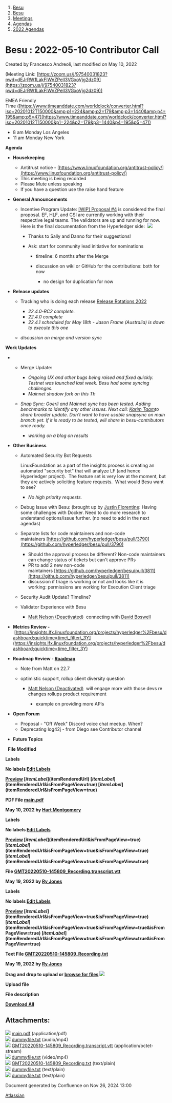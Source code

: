 1. [Besu](index.html)
2. [Besu](Besu_22151173.html)
3. [Meetings](Meetings_22153838.html)
4. [Agendas](Agendas_22153868.html)
5. [2022 Agendas](2022-Agendas_22155133.html)

# Besu : 2022-05-10 Contributor Call

Created by Francesco Andreoli, last modified on May 10, 2022

(Meeting Link: ⁨[https://zoom.us/j/97540031823?pwd=dEJrRW1LakFlWnZPelI3VGxoVjg2dz09](https://zoom.us/j/97540031823?pwd=dEJrRW1LakFlWnZPelI3VGxoVjg2dz09))

EMEA Friendly Time ([https://www.timeanddate.com/worldclock/converter.html?iso=20201012T150000&amp;p1=224&amp;p2=179&amp;p3=1440&amp;p4=195&amp;p5=47](https://www.timeanddate.com/worldclock/converter.html?iso=20201012T150000&p1=224&p2=179&p3=1440&p4=195&p5=47))

- 8 am Monday Los Angeles
- 11 am Monday New York

**Agenda**

- **Housekeeping**
  
  - Antitrust notice - [https://www.linuxfoundation.org/antitrust-policy/](https://www.linuxfoundation.org/antitrust-policy/)
  - This meeting is being recorded
  - Please Mute unless speaking
  - If you have a question use the raise hand feature
- **General Announcements**
  
  - Incentive Program Update: [\[WIP\] Proposal #4](22155367.html) is considered the final proposal. EF, HLF, and CSI are currently working with their respective legal teams. The validators are up and running for now.  Here is the final documentation from the Hyperledger side:  [![](attachments/thumbnails/22155574/22155599)](attachments/22155574/22155599.pdf)
    
    - Thanks to Sally and Danno for their suggestions!
    - Ask: start for community lead initiative for nominations
      
      - timeline: 6 months after the Merge
      - discussion on wiki or GitHub for the contributions: both for now
        
        - no design for duplication for now
- **Release updates**
  
  - Tracking who is doing each release [Release Rotations 2022](https://lf-hyperledger.atlassian.net/wiki/display/BESU/Release+Rotations+2022)
    
    - *22.4.0-RC2 complete.*
    - *22.4.0 complete*
    - *22.4.1 scheduled for May 18th - Jason Frame (Australia) is down to execute this one*
  - *discussion on merge and version sync*

**Work Updates**

- - Merge Update:
    
    - *Ongoing UX and other bugs being raised and fixed quickly. Testnet was launched last week. Besu had some syncing challenges.*
    - *Mainnet shadow fork on this Th*
  - *Snap Sync: Goerli and Mainnet sync has been tested. Adding benchmarks to identify any other issues. Next call: [Karim Taam](https://lf-hyperledger.atlassian.net/wiki/people/712020:595ffa36-5d5e-40b6-b7f0-b39c13201928?ref=confluence)to share broader update. Don't want to have usable snapsync on main branch yet. If it is ready to be tested, will share in besu-contributors once ready.* 
    
    - *working on a blog on results*
- **Other Business** 
  
  - Automated Security Bot Requests
    
    LinuxFoundation as a part of the insights process is creating an automated "security bot" that will analyze LF (and hence Hyperledger project).  The feature set is very low at the moment, but they are actively soliciting feature requests.  What would Besu want to see?
    
    - *No high priority requests.*
  - Debug Issue with Besu: (brought up by [Justin Florentine](https://lf-hyperledger.atlassian.net/wiki/people/60be12f85c64b100711c51d4?ref=confluence): Having some challenges with Docker. Need to do more research to understand options/issue further. (no need to add in the next agendas)
  - Separate lists for code maintainers and non-code maintainers [https://github.com/hyperledger/besu/pull/3790](https://github.com/hyperledger/besu/pull/3790)
    
    - Should the approval process be different? Non-code maintainers can change status of tickets but can't approve PRs
    - PR to add 2 new non-code maintainers [https://github.com/hyperledger/besu/pull/3811](https://github.com/hyperledger/besu/pull/3811)
    - discussion if triage is working or not and looks like it is working: permissions are working for Execution Client triage
  - Security Audit Update? Timeline?
  - Validator Experience with Besu
    
    - [Matt Nelson (Deactivated)](https://lf-hyperledger.atlassian.net/wiki/people/6092a453afcdb700691fdc3b?ref=confluence)  connecting with [David Boswell](https://lf-hyperledger.atlassian.net/wiki/people/70121:0a14f738-3039-421f-a6a9-a83d19f23227?ref=confluence)
- **Metrics Review -** [https://insights.lfx.linuxfoundation.org/projects/hyperledger%2Fbesu/dashboard;quicktime=time\_filter\_3Y](https://insights.lfx.linuxfoundation.org/projects/hyperledger%2Fbesu/dashboard;quicktime=time_filter_3Y)
- **Roadmap Review - [Roadmap](https://lf-hyperledger.atlassian.net/wiki/display/BESU/Roadmap)**
  
  - Note from Matt on 22.7
  - optimistic support, rollup client diversity question 
    
    - [Matt Nelson (Deactivated)](https://lf-hyperledger.atlassian.net/wiki/people/6092a453afcdb700691fdc3b?ref=confluence)  will engage more with those devs re changes rollups product requirement 
      
      - example on providing more APIs
- **Open Forum**
  
  - Proposal - "Off Week" Discord voice chat meetup. When?
  - Deprecating log42j - from Diego see Contributor channel
- **Future Topics**

  **File Modified**

**Labels**

**No labels [Edit Labels](# "Edit Labels")**

**[Preview]() [$itemLabel]($itemRenderedUrl) [$itemLabel]($itemRenderedUrl&isFromPageView=true) [$itemLabel]($itemRenderedUrl&isFromPageView=true)**

**PDF File [main.pdf](attachments/22155574/22155599.pdf "Download")**

**May 10, 2022 by [Hart Montgomery](/wiki/people/712020:86f447c0-86dc-43b3-ac03-6a31923bbb84)**

**Labels**

**No labels [Edit Labels](# "Edit Labels")**

**[Preview]() [$itemLabel]($itemRenderedUrl&isFromPageView=true) [$itemLabel]($itemRenderedUrl&isFromPageView=true&isFromPageView=true) [$itemLabel]($itemRenderedUrl&isFromPageView=true&isFromPageView=true)**

**File [GMT20220510-145809\_Recording.transcript.vtt](attachments/22155574/22155620.vtt "Download")**

**May 19, 2022 by [Ry Jones](/wiki/people/557058:078cecfc-fb17-4d9a-8759-b5b74efa6850)**

**Labels**

**No labels [Edit Labels](# "Edit Labels")**

**[Preview]() [$itemLabel]($itemRenderedUrl&isFromPageView=true&isFromPageView=true) [$itemLabel]($itemRenderedUrl&isFromPageView=true&isFromPageView=true&isFromPageView=true) [$itemLabel]($itemRenderedUrl&isFromPageView=true&isFromPageView=true&isFromPageView=true)**

**Text File [GMT20220510-145809\_Recording.txt](attachments/22155574/22155621.txt "Download")**

**May 19, 2022 by [Ry Jones](/wiki/people/557058:078cecfc-fb17-4d9a-8759-b5b74efa6850)**

**Drag and drop to upload or [browse for files]() ![](images/icons/wait.gif)**

**Upload file**

**File description**

**[Download All](/wiki/download/all_attachments?pageId=22155574 "Download all the latest versions of attachments on this page as single zip file.")**

## Attachments:

![](images/icons/bullet_blue.gif) [main.pdf](attachments/22155574/22155599.pdf) (application/pdf)  
![](images/icons/bullet_blue.gif) [dummyfile.txt](attachments/22155574/22156948.txt) (audio/mp4)  
![](images/icons/bullet_blue.gif) [GMT20220510-145809\_Recording.transcript.vtt](attachments/22155574/22155620.vtt) (application/octet-stream)  
![](images/icons/bullet_blue.gif) [dummyfile.txt](attachments/22155574/22156987.txt) (video/mp4)  
![](images/icons/bullet_blue.gif) [GMT20220510-145809\_Recording.txt](attachments/22155574/22155621.txt) (text/plain)  
![](images/icons/bullet_blue.gif) [dummyfile.txt](attachments/22155574/22155618.txt) (text/plain)  
![](images/icons/bullet_blue.gif) [dummyfile.txt](attachments/22155574/22155619.txt) (text/plain)

Document generated by Confluence on Nov 26, 2024 13:00

[Atlassian](http://www.atlassian.com/)
